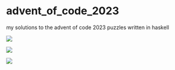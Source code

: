 # advent_of_code_2023
my solutions to the advent of code 2023 puzzles written in haskell

![](https://img.shields.io/badge/day%20📅-0-blue)

![](https://img.shields.io/badge/stars%20⭐-0-yellow)

![](https://img.shields.io/badge/days%20completed-0-red)
